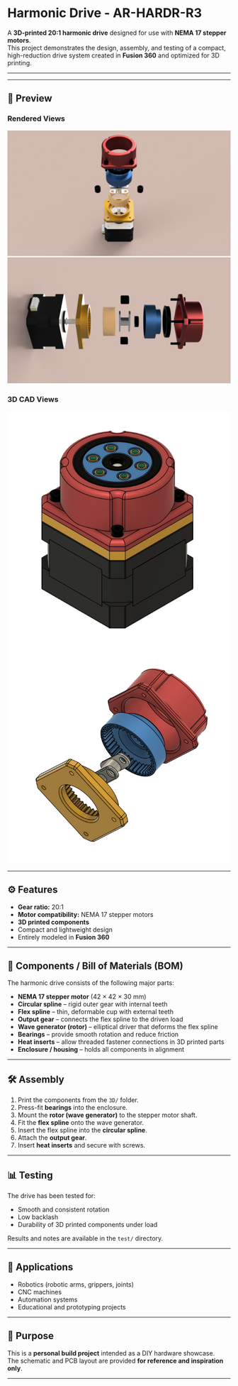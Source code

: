 # Harmonic Drive - AR-HARDR-R3  

A **3D-printed 20:1 harmonic drive** designed for use with **NEMA 17 stepper motors**.  
This project demonstrates the design, assembly, and testing of a compact, high-reduction drive system created in **Fusion 360** and optimized for 3D printing.  

---


---

## 📸 Preview  

### Rendered Views  
![3D Unfolded](images/3D_unfolded.png)  
![3D Unfolded Rotated](images/3D_unfolded_rotated.png)  

### 3D CAD Views  
![3D CAD](images/3D_CAD.png)  
![3D CAD Unfolded](images/3D_CAD_unfolded.png)  

---

## ⚙️ Features  

- **Gear ratio:** 20:1  
- **Motor compatibility:** NEMA 17 stepper motors  
- **3D printed components**  
- Compact and lightweight design  
- Entirely modeled in **Fusion 360**  

---

## 📐 Components / Bill of Materials (BOM)  

The harmonic drive consists of the following major parts:  

- **NEMA 17 stepper motor** (42 × 42 × 30 mm)  
- **Circular spline** – rigid outer gear with internal teeth  
- **Flex spline** – thin, deformable cup with external teeth  
- **Output gear** – connects the flex spline to the driven load  
- **Wave generator (rotor)** – elliptical driver that deforms the flex spline  
- **Bearings** – provide smooth rotation and reduce friction  
- **Heat inserts** – allow threaded fastener connections in 3D printed parts  
- **Enclosure / housing** – holds all components in alignment  

---

## 🛠️ Assembly  

1. Print the components from the `3D/` folder.  
2. Press-fit **bearings** into the enclosure.  
3. Mount the **rotor (wave generator)** to the stepper motor shaft.  
4. Fit the **flex spline** onto the wave generator.  
5. Insert the flex spline into the **circular spline**.  
6. Attach the **output gear**.  
7. Insert **heat inserts** and secure with screws.    

---

## 📊 Testing  

The drive has been tested for:  
- Smooth and consistent rotation  
- Low backlash  
- Durability of 3D printed components under load  

Results and notes are available in the `test/` directory.  

---

## 🔧 Applications  

- Robotics (robotic arms, grippers, joints)  
- CNC machines  
- Automation systems  
- Educational and prototyping projects

---

## 🎯 Purpose
This is a **personal build project** intended as a DIY hardware showcase.  
The schematic and PCB layout are provided **for reference and inspiration only**.  

---
